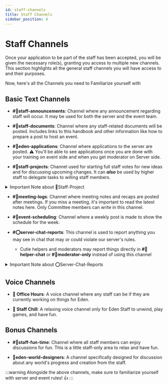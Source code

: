 ```yaml
---
id: staff-channels
title: Staff Channels
sidebar_position: 4
---
```


# Staff Channels

Once your application to be part of the staff has been accepted, you will be given the necessary role(s), granting you access to multiple new channels. This section highlights all the general staff channels you will have access to and their purposes.

Now, here's all the Channels you need to Familiarize yourself with

## Basic Text Channels

- **#🔔staff-announcements**: Channel where any announcement regarding staff will occur. It may be used for both the server and the event team.

- **#💾staff-documents**: Channel where any staff-related documents will be posted. Includes links to this handbook and other information like how to prepare a post to host an event.

- **#💜eden-applications**: Channel where applications to the server are posted. ⚠️ You'll be able to see applications once you are done with your training on event side and when you get moderator on Server side.

- **#🎉staff-projects**: Channel used for starting full staff votes for new ideas and for discussing upcoming changes. It can <b>_also_</b> be used by higher staff to delegate tasks to willing staff members.

<details>
  <summary>Important Note about 🎉Staff-Project</summary>
    <p>Staff-Projects is a channel where staff members can propose new ideas, changes, or improvements to the server.<br/>
    If you have an idea, you can post it here for discussion and feedback from other staff members. If the idea is well-received, it may be put to a vote to be implemented. <br/>
    There isn't good or bad ideas and absolutely all staff members are encouraged to share their thoughts or propose new ideas.</p>
    :::important
    ⚠️ Just remember to keep the discussion respectful and constructive.
    :::
</details>

- **#📃meeting-logs**: Channel where meeting notes and recaps are posted after meetings. If you miss a meeting, it's important to read the latest notes here. Only Committee members can write in this channel.

- **#📆event-scheduling**: Channel where a weekly post is made to show the schedule for the week.

- **#⭕server-chat-reports**: This channel is used to report anything you may see in chat that may or could violate our server's rules.
  - Cutie helpers and moderators may report things directly in **#📗helper-chat** or **#📙moderator-only** instead of using this channel
<details>
  <summary>Important Note about ⭕Server-Chat-Reports</summary>
    <p>Simply provide the message link to the problematic post and explain why you think it needed to be reported. The server team will handle the rest. <br/>
    If you are unsure if something should be reported, it is always better to report it and let the server team decide if it needs to be addressed. <br/>
    ANY staff member can report a message, but only server staff can handle the reports. This is just a faster direct line of communication for staff to report messages.</p>
</details>

## Voice Channels

- **💜 Office Hours**: A voice channel where any staff can be if they are currently working on things for Eden.

- **💜 Staff Chill**: A relaxing voice channel only for Eden Staff to unwind, play games, and have fun.

## Bonus Channels

- **#💜staff-fun-time**: Channel where all staff members can enjoy discussions for fun. This is a little staff-only area to relax and have fun.

- **📒eden-world-designers**: A channel specifically designed for discussion about any world's progress and creation from the staff.

:::warning
Alongside the above channels, make sure to familiarize yourself with server and event rules! 👍
:::
